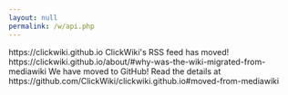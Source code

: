 ```yaml
---
layout: null
permalink: /w/api.php
---
```

<?xml version="1.0" encoding="UTF-8" ?>
<rss version="2.0">

<channel>
  <title>ClickWiki</title>
  <link>https://clickwiki.github.io</link>
  <description>ClickWiki's RSS feed has moved!</description>
  <item>
    <title>RSS Feed Moved</title>
    <link>https://clickwiki.github.io/about/#why-was-the-wiki-migrated-from-mediawiki</link>
    <description>We have moved to GitHub! Read the details at https://github.com/ClickWiki/clickwiki.github.io#moved-from-mediawiki</description>
  </item>
</channel>

</rss>
